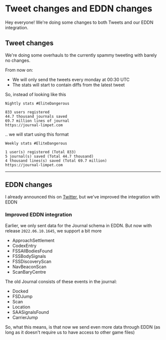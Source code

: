 ﻿---
pubdate: 2022-06-26T07:06:00Z
category: general
---

# Tweet changes and EDDN changes

Hey everyone! We're doing some changes to both Tweets and our EDDN integration.

## Tweet changes

We're doing some overhauls to the currently spammy tweeting with barely no changes.

From now on:

- We will only send the tweets every monday at 00:30 UTC
- The stats will start to contain diffs from the latest tweet

So, instead of looking like this

```
Nightly stats #EliteDangerous

833 users registered
44.7 thousand journals saved
69.7 million lines of journal
https://journal-limpet.com
```

.. we will start using this format

```
Weekly stats #EliteDangerous

1 user(s) registered (Total 833)
5 journal(s) saved (Total 44.7 thousand)
4 thousand lines(s) saved (Total 69.7 million)
https://journal-limpet.com
```

---

## EDDN changes

I already announced this on [Twitter](https://twitter.com/JournalLimpet/status/1535581640529006592),
but we've improved the integration with EDDN

### Improved EDDN integration
Earlier, we only sent data for the Journal schema in EDDN.
But now with release `2022.06.10.1645`, we support a bit more

- ApproachSettlement
- CodexEntry
- FSSAllBodiesFound
- FSSBodySignals
- FSSDiscoveryScan
- NavBeaconScan
- ScanBaryCentre

The old Journal consists of these events in the journal:
- Docked
- FSDJump
- Scan
- Location
- SAASignalsFound
- CarrierJump

So, what this means, is that now we send even more data through EDDN
(as long as it doesn't require us to have access to other game files)